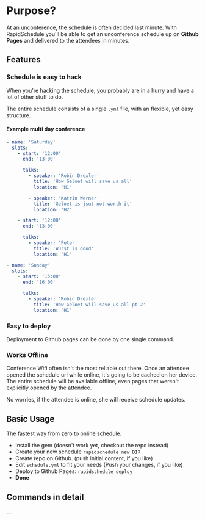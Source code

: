 # Purpose?

At an unconference, the schedule is often decided last minute.
With RapidSchedule you'll be able to get an unconference schedule up on **Github Pages** and delivered to the attendees in minutes.


## Features

### Schedule is easy to hack

When you're hacking the schedule, you probably are in a hurry and have a lot of other stuff to do.

The entire schedule consists of a single `.yml` file, with an flexible, yet easy structure.

#### Example multi day conference

```yml
- name: 'Saturday'
  slots:
    - start: '12:00'
      end: '13:00'

      talks:
        - speaker: 'Robin Drexler'
          title: 'How Geloet will save us all'
          location: 'H1'

        - speaker: 'Katrin Werner'
          title: 'Geloet is jsut not worth it'
          location: 'H2'

    - start: '12:00'
      end: '13:00'

      talks:
        - speaker: 'Peter'
          title: 'Wurst is good'
          location: 'H1'

- name: 'Sunday'
  slots:
    - start: '15:00'
      end: '16:00'

      talks:
        - speaker: 'Robin Drexler'
          title: 'How Geloet will save us all pt 2'
          location: 'H1'


```

### Easy to deploy

Deployment to Github pages can be done by one single command.

### Works Offline

Conference Wifi often isn't the most reliable out there.
Once an attendee opened the schedule url while online, it's going to be cached on her device.
The entire schedule will be available offline, even pages that weren't explicitly opened by the attendee.

No worries, if the attendee is online, she will receive schedule updates.


## Basic Usage
The fastest way from zero to online schedule.

* Install the gem (doesn't work yet, checkout the repo instead)
* Create your new schedule `rapidschedule new DIR`
* Create repo on Github. (push initial content, if you like)
* Edit `schedule.yml` to fit your needs (Push your changes, if you like)
* Deploy to Github Pages: `rapidschedule deploy`
* **Done**

## Commands in detail
...



